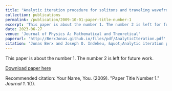 ```yaml
---
title: "Analytic iteration procedure for solitons and traveling wavefronts with sources"
collection: publications
permalink: /publication/2009-10-01-paper-title-number-1
excerpt: 'This paper is about the number 1. The number 2 is left for future work.'
date: 2023-06-27
venue: 'Journal of Physics A: Mathematical and Theoretical'
paperurl: 'http://BerxJonas.github.io/files/pdf/AnalyticIteration.pdf'
citation: 'Jonas Berx and Joseph O. Indekeu, &quot;Analytic iteration procedure for solitons and traveling wavefronts with sources&quot;, <i>J. Phys. A: Math. Theor.</i> <b> 52</b> 38LT01 (2019).'
---
```

This paper is about the number 1. The number 2 is left for future work.

[Download paper here](http://BerxJonas.github.io/files/pdf/AnalyticIteration.pdf)

Recommended citation: Your Name, You. (2009). "Paper Title Number 1." <i>Journal 1</i>. 1(1).
